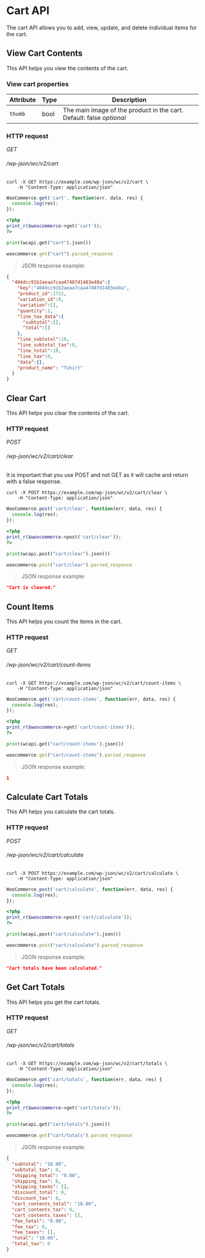 # Cart API #

The cart API allows you to add, view, update, and delete individual items for the cart.

## View Cart Contents ##

This API helps you view the contents of the cart.

### View cart properties ###

| Attribute       | Type   | Description                                   |
| --------------- | ------ | --------------------------------------------- |
| `thumb` | bool | The main image of the product in the cart. Default: false <i class="label label-info">optional</i> |

### HTTP request ###

<div class="api-endpoint">
	<div class="endpoint-data">
		<i class="label label-get">GET</i>
		<h6>/wp-json/wc/v2/cart</h6>
	</div>
</div>

```shell
curl -X GET https://example.com/wp-json/wc/v2/cart \
	-H "Content-Type: application/json"
```

```javascript
WooCommerce.get('cart', function(err, data, res) {
  console.log(res);
});
```

```php
<?php
print_r($woocommerce->get('cart'));
?>
```

```python
print(wcapi.get("cart").json())
```

```ruby
woocommerce.get("cart").parsed_response
```

> JSON response example:

```json
{
  "404dcc91b2aeaa7caa47487d1483e48a":{
    "key":"404dcc91b2aeaa7caa47487d1483e48a",
    "product_id":1722,
    "variation_id":0,
    "variation":[],
    "quantity":1,
    "line_tax_data":{
      "subtotal":[],
      "total":[]
    },
    "line_subtotal":18,
    "line_subtotal_tax":0,
    "line_total":18,
    "line_tax":0,
    "data":{},
    "product_name": "Tshirt"
  }
}
```

## Clear Cart ##

This API helps you clear the contents of the cart.

### HTTP request ###

<div class="api-endpoint">
	<div class="endpoint-data">
		<i class="label label-post">POST</i>
		<h6>/wp-json/wc/v2/cart/clear</h6>
	</div>
</div>

<aside class="notice">
It is important that you use POST and not GET as it will cache and return with a false response.
</aside>

```shell
curl -X POST https://example.com/wp-json/wc/v2/cart/clear \
	-H "Content-Type: application/json"
```

```javascript
WooCommerce.post('cart/clear', function(err, data, res) {
  console.log(res);
});
```

```php
<?php
print_r($woocommerce->post('cart/clear'));
?>
```

```python
print(wcapi.post("cart/clear").json())
```

```ruby
woocommerce.post("cart/clear").parsed_response
```

> JSON response example:

```json
"Cart is cleared."
```

## Count Items ##

This API helps you count the items in the cart.

### HTTP request ###

<div class="api-endpoint">
	<div class="endpoint-data">
		<i class="label label-get">GET</i>
		<h6>/wp-json/wc/v2/cart/count-items</h6>
	</div>
</div>

```shell
curl -X GET https://example.com/wp-json/wc/v2/cart/count-items \
	-H "Content-Type: application/json"
```

```javascript
WooCommerce.get('cart/count-items', function(err, data, res) {
  console.log(res);
});
```

```php
<?php
print_r($woocommerce->get('cart/count-items'));
?>
```

```python
print(wcapi.get("cart/count-items").json())
```

```ruby
woocommerce.get("cart/count-items").parsed_response
```

> JSON response example:

```json
1
```

## Calculate Cart Totals ##

This API helps you calculate the cart totals.

### HTTP request ###

<div class="api-endpoint">
	<div class="endpoint-data">
		<i class="label label-post">POST</i>
		<h6>/wp-json/wc/v2/cart/calculate</h6>
	</div>
</div>

```shell
curl -X POST https://example.com/wp-json/wc/v2/cart/calculate \
	-H "Content-Type: application/json"
```

```javascript
WooCommerce.post('cart/calculate', function(err, data, res) {
  console.log(res);
});
```

```php
<?php
print_r($woocommerce->post('cart/calculate'));
?>
```

```python
print(wcapi.post("cart/calculate").json())
```

```ruby
woocommerce.post("cart/calculate").parsed_response
```

> JSON response example:

```json
"Cart totals have been calculated."
```

## Get Cart Totals ##

This API helps you get the cart totals.

### HTTP request ###

<div class="api-endpoint">
	<div class="endpoint-data">
		<i class="label label-get">GET</i>
		<h6>/wp-json/wc/v2/cart/totals</h6>
	</div>
</div>

```shell
curl -X GET https://example.com/wp-json/wc/v2/cart/totals \
	-H "Content-Type: application/json"
```

```javascript
WooCommerce.get('cart/totals', function(err, data, res) {
  console.log(res);
});
```

```php
<?php
print_r($woocommerce->get('cart/totals'));
?>
```

```python
print(wcapi.get("cart/totals").json())
```

```ruby
woocommerce.get("cart/totals").parsed_response
```

> JSON response example:

```json
{
  "subtotal": "18.00",
  "subtotal_tax": 0,
  "shipping_total": "0.00",
  "shipping_tax": 0,
  "shipping_taxes": [],
  "discount_total": 0,
  "discount_tax": 0,
  "cart_contents_total": "18.00",
  "cart_contents_tax": 0,
  "cart_contents_taxes": [],
  "fee_total": "0.00",
  "fee_tax": 0,
  "fee_taxes": [],
  "total": "18.00",
  "total_tax": 0
}
```
